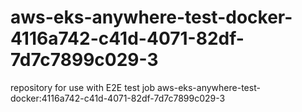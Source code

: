 # aws-eks-anywhere-test-docker-4116a742-c41d-4071-82df-7d7c7899c029-3
repository for use with E2E test job aws-eks-anywhere-test-docker:4116a742-c41d-4071-82df-7d7c7899c029-3
